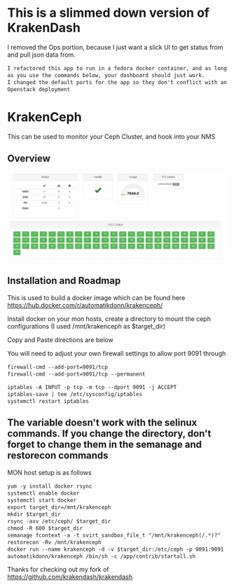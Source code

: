 # This is a slimmed down version of KrakenDash
 I removed the Ops portion, because I just want a slick UI to get status from and pull json data from.

    I refactored this app to run in a fedora docker container, and as long as you use the commands below, your dashboard should just work.
    I changed the default ports for the app so they don't conflict with an Openstack deployment 

# KrakenCeph 
This can be used to monitor your Ceph Cluster, and hook into your NMS

## Overview

![Status dashboard](https://raw.githubusercontent.com/donnydavis/krakendash/master/screenshots/status.png "Status") 



## Installation and Roadmap


This is used to build a docker image which can be found here https://hub.docker.com/r/automatikdonn/krakenceph/

Install docker on your mon hosts, create a directory to mount the ceph configurations (I used /mnt/krakenceph as $target_dir) 

Copy and Paste directions are below

You will need to adjust your own firewall settings to allow port 9091 through
```
firewall-cmd --add-port=9091/tcp
firewall-cmd --add-port=9091/tcp --permanent
```
```
iptables -A INPUT -p tcp -m tcp --dport 9091 -j ACCEPT
iptables-save | tee /etc/sysconfig/iptables
systemctl restart iptables
```
## The variable doesn't work with the selinux commands. If you change the directory, don't forget to change them in the semanage and restorecon commands


MON host setup is as follows
```
yum -y install docker rsync
systemctl enable docker
systemctl start docker
export target_dir=/mnt/krakenceph
mkdir $target_dir
rsync -axv /etc/ceph/ $target_dir
chmod -R 600 $target_dir
semanage fcontext -a -t svirt_sandbox_file_t "/mnt/krakenceph(/.*)?"
restorecon -Rv /mnt/krakenceph
docker run --name krakenceph -d -v $target_dir:/etc/ceph -p 9091:9091 automatikdonn/krakenceph /bin/sh -c /app/contrib/startall.sh
```
Thanks for checking out my fork of https://github.com/krakendash/krakendash

